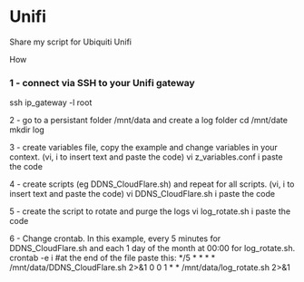 # Unifi
Share my script for Ubiquiti Unifi

How 

### 1 - connect via SSH to your Unifi gateway
ssh ip_gateway -l root

2 - go to a persistant folder /mnt/data and create a log folder
cd /mnt/date
mkdir log

3 - create variables file, copy the example and change variables in your context. (vi, i to insert text and paste the code)
vi z_variables.conf
i
paste the code

4 - create scripts (eg DDNS_CloudFlare.sh) and repeat for all scripts. (vi, i to insert text and paste the code)
vi DDNS_CloudFlare.sh
i
paste the code

5 - create the script to rotate and purge the logs
vi log_rotate.sh
i
paste the code

6 - Change crontab. In this example, every 5 minutes for DDNS_CloudFlare.sh and each 1 day of the month at 00:00 for log_rotate.sh.
crontab -e
i
#at the end of the file paste this:
*/5 * * * * /mnt/data/DDNS_CloudFlare.sh 2>&1
0 0 1 * * /mnt/data/log_rotate.sh 2>&1
